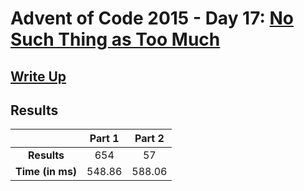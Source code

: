 # Advent of Code 2015 - Day 17: [No Such Thing as Too Much](https://adventofcode.com/2015/day/17)

## [Write Up](https://codingap.github.io/advent-of-code/writeups/2015/day17)
## Results
|| **Part 1** | **Part 2** |
|:--:|:---:|:---:|
| **Results** | 654 | 57 |
| **Time (in ms)** | 548.86 | 588.06 |